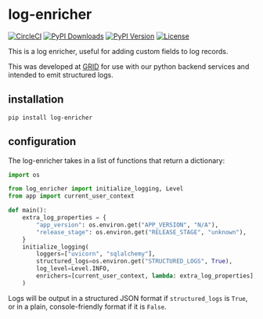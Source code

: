 log-enricher
============
[![CircleCI](https://circleci.com/gh/arni-inaba/log-enricher.svg?style=svg)](https://circleci.com/gh/arni-inaba/log-enricher)
[![PyPI Downloads](https://img.shields.io/pypi/dm/log-enricher.svg)](https://pypi.org/project/log-enricher/)
[![PyPI Version](https://img.shields.io/pypi/v/log-enricher.svg)](https://pypi.org/project/log-enricher/)
[![License](https://img.shields.io/badge/license-mit-blue.svg)](https://pypi.org/project/log-enricher/)

This is a log enricher, useful for adding custom fields to log records.

This was developed at [GRID](https://github.com/GRID-is) for use with our
python backend services and intended to emit structured logs.

installation
------------
```
pip install log-enricher
```

configuration
-------------

The log-enricher takes in a list of functions that return a dictionary:
```python
import os

from log_enricher import initialize_logging, Level
from app import current_user_context

def main():
    extra_log_properties = {
        "app_version": os.environ.get("APP_VERSION", "N/A"),
        "release_stage": os.environ.get("RELEASE_STAGE", "unknown"),
    }
    initialize_logging(
        loggers=["uvicorn", "sqlalchemy"],
        structured_logs=os.environ.get("STRUCTURED_LOGS", True),
        log_level=Level.INFO,
        enrichers=[current_user_context, lambda: extra_log_properties],
    )
```
Logs will be output in a structured JSON format if `structured_logs` is `True`,
or in a plain, console-friendly format if it is `False`.